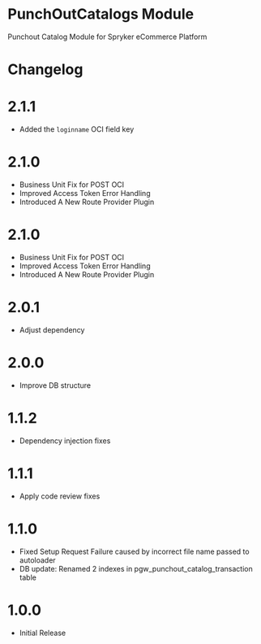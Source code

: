 # PunchOutCatalogs Module

Punchout Catalog Module for Spryker eCommerce Platform

# Changelog

# 2.1.1
- Added the `loginname` OCI field key

# 2.1.0
- Business Unit Fix for POST OCI
- Improved Access Token Error Handling
- Introduced A New Route Provider Plugin


# 2.1.0
- Business Unit Fix for POST OCI
- Improved Access Token Error Handling
- Introduced A New Route Provider Plugin

# 2.0.1
- Adjust dependency

# 2.0.0
- Improve DB structure

# 1.1.2
- Dependency injection fixes

# 1.1.1
- Apply code review fixes

# 1.1.0
- Fixed Setup Request Failure caused by incorrect file name passed to autoloader
- DB update: Renamed 2 indexes in pgw_punchout_catalog_transaction table

# 1.0.0
- Initial Release
